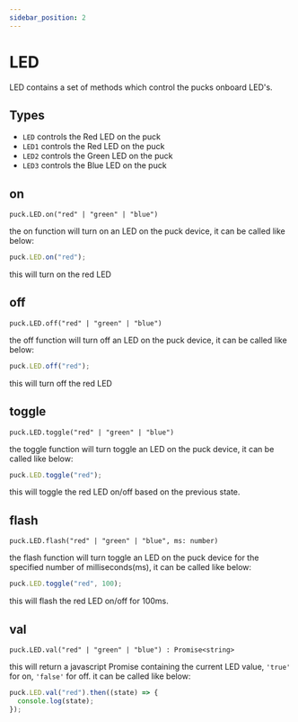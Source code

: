```yaml
---
sidebar_position: 2
---
```


# LED

LED contains a set of methods which control the pucks onboard LED's.

## Types

- `LED` controls the Red LED on the puck
- `LED1` controls the Red LED on the puck
- `LED2` controls the Green LED on the puck
- `LED3` controls the Blue LED on the puck

## on

`puck.LED.on("red" | "green" | "blue")`

the on function will turn on an LED on the puck device, it can be called like below:

```javascript
puck.LED.on("red");
```

this will turn on the red LED

## off

`puck.LED.off("red" | "green" | "blue")`

the off function will turn off an LED on the puck device, it can be called like below:

```javascript
puck.LED.off("red");
```

this will turn off the red LED

## toggle

`puck.LED.toggle("red" | "green" | "blue")`

the toggle function will turn toggle an LED on the puck device, it can be called like below:

```javascript
puck.LED.toggle("red");
```

this will toggle the red LED on/off based on the previous state.

## flash

`puck.LED.flash("red" | "green" | "blue", ms: number)`

the flash function will turn toggle an LED on the puck device for the specified number of milliseconds(ms), it can be called like below:

```javascript
puck.LED.toggle("red", 100);
```

this will flash the red LED on/off for 100ms.

## val

`puck.LED.val("red" | "green" | "blue") : Promise<string>`

this will return a javascript Promise containing the current LED value, `'true'` for on, `'false'` for off. it can be called like below:

```javascript
puck.LED.val("red").then((state) => {
  console.log(state);
});
```
